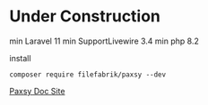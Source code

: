 # Under Construction

min Laravel 11
min SupportLivewire 3.4
min php 8.2

install

```shell
composer require filefabrik/paxsy --dev
```

[Paxsy Doc Site](https://paxsy.filefabrik.com)
